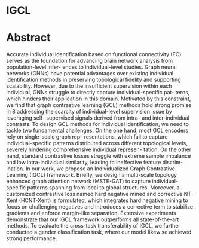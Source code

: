 # IGCL
# Abstract
Accurate individual identification based on functional connectivity (FC) serves as 
the foundation for advancing brain network analysis from population-level infer- 
ences to individual-level studies. Graph neural networks (GNNs) have potential 
advantages over existing individual identification methods in preserving topological 
fidelity and supporting scalability. However, due to the insufficient supervision 
within each individual, GNNs struggle to directly capture individual-specific pat- 
terns, which hinders their application in this domain. Motivated by this constraint, 
we find that graph contrastive learning (GCL) methods hold strong promise in 8
addressing the scarcity of individual-level supervision issue by leveraging self- 
supervised signals derived from intra- and inter-individual contrasts. To design 
GCL methods for individual identification, we need to tackle two fundamental 
challenges. On the one hand, most GCL encoders rely on single-scale graph rep- 
resentations, which fail to capture individual-specific patterns distributed across 
different topological levels, severely hindering comprehensive individual represen- 
tation. On the other hand, standard contrastive losses struggle with extreme sample 
imbalance and low intra-individual similarity, leading to ineffective feature discrim- 
ination. In our work, we propose an Individualized Graph Contrastive Learning 
(IGCL) framework. Briefly, we design a multi-scale topology enhanced graph 
attention network (MSTE-GAT) to capture individual-specific patterns spanning 
from local to global structures. Moreover, a customized contrastive loss named 
hard negative mined and corrective NT-Xent (HCNT-Xent) is formulated, which 
integrates hard negative mining to focus on challenging negatives and introduces a 
corrective term to stabilize gradients and enforce margin-like separation. Extensive 
experiments demonstrate that our IGCL framework outperforms all state-of-the-art 
methods. To evaluate the cross-task transferability of IGCL, we further conducted a 
gender classification task, where our model likewise achieved strong performance.
